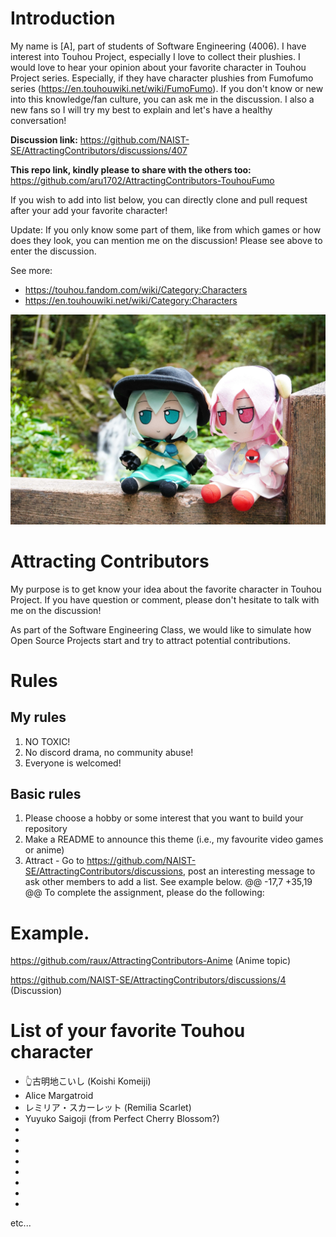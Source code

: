 # Introduction
My name is [A], part of students of Software Engineering (4006).
I have interest into Touhou Project, especially I love to collect their plushies.
I would love to hear your opinion about your favorite character in Touhou Project series.
Especially, if they have character plushies from Fumofumo series (https://en.touhouwiki.net/wiki/FumoFumo).
If you don't know or new into this knowledge/fan culture, you can ask me in the discussion.
I also a new fans so I will try my best to explain and let's have a healthy conversation!

**Discussion link:**
https://github.com/NAIST-SE/AttractingContributors/discussions/407

**This repo link, kindly please to share with the others too:**
https://github.com/aru1702/AttractingContributors-TouhouFumo

If you wish to add into list below, you can directly clone and pull request after your add your favorite character!

Update: If you only know some part of them, like from which games or how does they look, you can mention me on the discussion! Please see above to enter the discussion.

See more:
- https://touhou.fandom.com/wiki/Category:Characters
- https://en.touhouwiki.net/wiki/Category:Characters

![fumo?](https://raw.githubusercontent.com/aru1702/AttractingContributors-TouhouFumo/main/pictures/others/1652674635681.jpeg)

# Attracting Contributors
My purpose is to get know your idea about the favorite character in Touhou Project. If you have question or comment, please don't hesitate to talk with me on the discussion!

As part of the Software Engineering Class, we would like to simulate how Open Source Projects start and try to attract potential contributions.

# Rules

## My rules
1. NO TOXIC!
2. No discord drama, no community abuse!
3. Everyone is welcomed!

## Basic rules
1. Please choose a hobby or some interest that you want to build your repository
2. Make a README to announce this theme (i.e., my favourite video games or anime)
3. Attract - Go to https://github.com/NAIST-SE/AttractingContributors/discussions, post an interesting message to ask other members to add a list. See example below.
	@@ -17,7 +35,19 @@ To complete the assignment, please do the following:

# Example. 
https://github.com/raux/AttractingContributors-Anime (Anime topic)

https://github.com/NAIST-SE/AttractingContributors/discussions/4 (Discussion)

# List of your favorite Touhou character
- 👆古明地こいし (Koishi Komeiji)
- Alice Margatroid
- レミリア・スカーレット (Remilia Scarlet)
- Yuyuko Saigoji (from Perfect Cherry Blossom?)
- 
- 
- 
- 
- 
- 
- 
-
etc...
